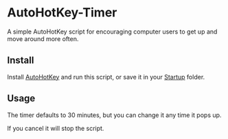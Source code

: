 AutoHotKey-Timer
================

A simple AutoHotKey script for encouraging computer users to get up and move around more often.


## Install ##
Install [AutoHotKey](http://www.autohotkey.com/) and run this script, or save it in your 
[Startup](http://windows.microsoft.com/en-us/windows-vista/run-a-program-automatically-when-windows-starts) folder.

## Usage ##
The timer defaults to 30 minutes, but you can change it any time it pops up.

If you cancel it will stop the script.
